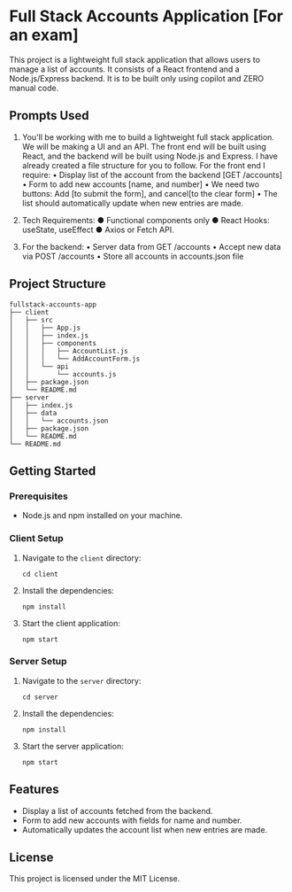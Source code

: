 # Full Stack Accounts Application [For an exam]

This project is a lightweight full stack application that allows users to manage a list of accounts. It consists of a React frontend and a Node.js/Express backend. It is to be built only using copilot and ZERO manual code.

## Prompts Used
1.	You'll be working with me to build a lightweight full stack application. We will be making a UI and an API. The front end will be built using React, and the backend will be built using Node.js and Express.
I have already created a file structure for you to follow.
For the front end I require:
•	Display list of the account from the backend [GET /accounts]
•	Form to add new accounts [name, and number]
•	We need two buttons: Add [to submit the form], and cancel[to the clear form]
•	The list should automatically update when new entries are made.

2.	Tech Requirements: ● Functional components only ● React Hooks: useState, useEffect ● Axios or Fetch API.

3.	For the backend:
•	Server data from GET /accounts
•	Accept new data via POST /accounts
•	Store all accounts in accounts.json file



## Project Structure

```
fullstack-accounts-app
├── client
│   ├── src
│   │   ├── App.js
│   │   ├── index.js
│   │   ├── components
│   │   │   ├── AccountList.js
│   │   │   └── AddAccountForm.js
│   │   └── api
│   │       └── accounts.js
│   ├── package.json
│   └── README.md
├── server
│   ├── index.js
│   ├── data
│   │   └── accounts.json
│   ├── package.json
│   └── README.md
└── README.md
```

## Getting Started

### Prerequisites

- Node.js and npm installed on your machine.

### Client Setup

1. Navigate to the `client` directory:
   ```
   cd client
   ```

2. Install the dependencies:
   ```
   npm install
   ```

3. Start the client application:
   ```
   npm start
   ```

### Server Setup

1. Navigate to the `server` directory:
   ```
   cd server
   ```

2. Install the dependencies:
   ```
   npm install
   ```

3. Start the server application:
   ```
   npm start
   ```

## Features

- Display a list of accounts fetched from the backend.
- Form to add new accounts with fields for name and number.
- Automatically updates the account list when new entries are made.

## License

This project is licensed under the MIT License.